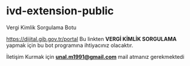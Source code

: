 # ivd-extension-public
Vergi Kimlik Sorgulama Botu

https://dijital.gib.gov.tr/portal
Bu linkten **VERGİ KİMLİK SORGULAMA** yapmak için bu bot programına ihtiyacınız olacaktır.

İletişim Kurmak için **unal.m1991@gmail.com** mail atmanız gerekmektedi
